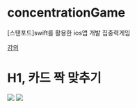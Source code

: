 # concentrationGame
[스탠포드]swift를 활용한 ios앱 개발 집중력게임

[강의](https://www.edwith.org/swiftapp/lecture/19420?isDesc=false)

# H1, 카드 짝 맞추기
<img src="https://user-images.githubusercontent.com/80296020/135740496-6ea7595f-a2b7-470c-8b8d-9a71d627602b.png">


<img src="https://user-images.githubusercontent.com/80296020/135740523-eb878b06-de87-4197-833b-984cf5c27aa6.png">
